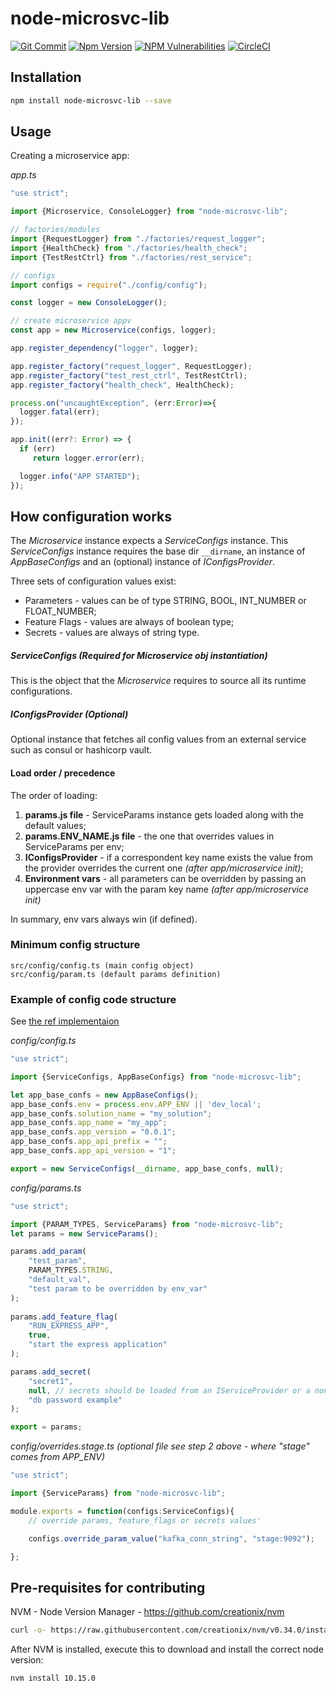 # node-microsvc-lib
[![Git Commit](https://img.shields.io/github/last-commit/pedrosousabarreto/node-microsvc-lib.svg?style=flat)](https://github.com/pedrosousabarreto/node-microsvc-lib/commits/master)
[![Npm Version](https://img.shields.io/npm/v/node-microsvc-lib.svg?style=flat)](https://www.npmjs.com/package/node-microsvc-lib)
[![NPM Vulnerabilities](https://img.shields.io/snyk/vulnerabilities/npm/node-microsvc-lib.svg?style=flat)](https://www.npmjs.com/package/node-microsvc-lib)
[![CircleCI](https://circleci.com/gh/pedrosousabarreto/node-microsvc-lib.svg?style=svg)](https://circleci.com/gh/pedrosousabarreto/node-microsvc-lib)


## Installation

```bash
npm install node-microsvc-lib --save
```

## Usage

Creating a microservice app:

*app.ts*
 ```javascript
"use strict";

import {Microservice, ConsoleLogger} from "node-microsvc-lib";

// factories/modules
import {RequestLogger} from "./factories/request_logger";
import {HealthCheck} from "./factories/health_check";
import {TestRestCtrl} from "./factories/rest_service";

// configs
import configs = require("./config/config");

const logger = new ConsoleLogger();

// create microservice appv
const app = new Microservice(configs, logger);

app.register_dependency("logger", logger);

app.register_factory("request_logger", RequestLogger);
app.register_factory("test_rest_ctrl", TestRestCtrl);
app.register_factory("health_check", HealthCheck);

process.on("uncaughtException", (err:Error)=>{
   logger.fatal(err);
});

app.init((err?: Error) => {
   if (err)
      return logger.error(err);

   logger.info("APP STARTED");
 });

```

## How configuration works

The *Microservice* instance expects a *ServiceConfigs* instance. 
This *ServiceConfigs* instance requires the base dir `__dirname`, an instance of *AppBaseConfigs* and an (optional) instance of *IConfigsProvider*. 

Three sets of configuration values exist: 
- Parameters - values can be of type STRING, BOOL, INT_NUMBER or FLOAT_NUMBER;
- Feature Flags - values are always of boolean type;
- Secrets - values are always of string type.

##### ServiceConfigs *(Required for Microservice obj instantiation)*
This is the object that the *Microservice* requires to source all its runtime configurations.

##### IConfigsProvider *(Optional)*
Optional instance that fetches all config values from an external service such as consul or hashicorp vault. 

#### Load order / precedence
The order of loading:
1. **params.js file** - ServiceParams instance gets loaded along with the default values;
2. **params.ENV_NAME.js file** - the one that overrides values in ServiceParams per env;
3. **IConfigsProvider** - if a correspondent key name exists the value from the provider overrides the current one *(after app/microservice init)*;
4. **Environment vars** - all parameters can be overridden by passing an uppercase env var with the param key name *(after app/microservice init)*

In summary, env vars always win (if defined).

### Minimum config structure

```
src/config/config.ts (main config object) 
src/config/param.ts (default params definition)
```

### Example of config code structure
See [the ref implementaion](https://github.com/pedrosousabarreto/node-microsvc-lib/tree/master/src/tests/config])

*config/config.ts*
```javascript
"use strict";

import {ServiceConfigs, AppBaseConfigs} from "node-microsvc-lib";

let app_base_confs = new AppBaseConfigs();
app_base_confs.env = process.env.APP_ENV || 'dev_local';
app_base_confs.solution_name = "my_solution";
app_base_confs.app_name = "my_app";
app_base_confs.app_version = "0.0.1";
app_base_confs.app_api_prefix = "";
app_base_confs.app_api_version = "1";

export = new ServiceConfigs(__dirname, app_base_confs, null);
```
*config/params.ts*
```javascript
"use strict";

import {PARAM_TYPES, ServiceParams} from "node-microsvc-lib";
let params = new ServiceParams();

params.add_param(
	"test_param",
	PARAM_TYPES.STRING, 
	"default_val",
	"test param to be overridden by env_var"
);
 
params.add_feature_flag(
	"RUN_EXPRESS_APP",
	true, 
	"start the express application"
);

params.add_secret(
	"secret1", 
	null, // secrets should be loaded from an IServiceProvider or a non-github-tracked per env override file 
	"db password example"
);

export = params;
```

*config/overrides.stage.ts (optional file see step 2 above - where "stage" comes from APP_ENV)*
```javascript
"use strict";

import {ServiceParams} from "node-microsvc-lib";

module.exports = function(configs:ServiceConfigs){
	// override params, feature_flags or secrets values'

	configs.override_param_value("kafka_conn_string", "stage:9092");

};
```

## Pre-requisites for contributing
NVM - Node Version Manager - https://github.com/creationix/nvm
 ```bash
curl -o- https://raw.githubusercontent.com/creationix/nvm/v0.34.0/install.sh | bash
```

After NVM is installed, execute this to download and install the correct node version:
```bash
nvm install 10.15.0
```
